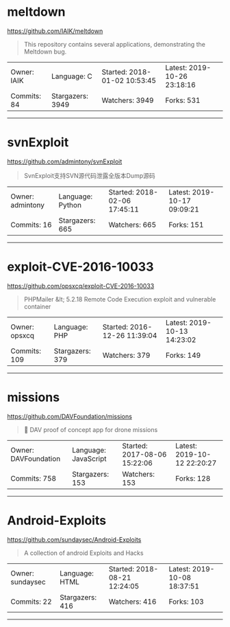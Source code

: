 # meltdown

https://github.com/IAIK/meltdown
<blockquote>
This repository contains several applications, demonstrating the Meltdown bug.
</blockquote>

<table>
<tr><td>Owner: IAIK</td>
    <td>Language: C</td>
    <td>Started: 2018-01-02 10:53:45</td>
    <td>Latest: 2019-10-26 23:18:16</td></tr>
<tr><td>Commits: 84</td>
    <td>Stargazers: 3949</td>
    <td>Watchers: 3949</td>
    <td>Forks: 531</td></tr>
</table>

---

# svnExploit

https://github.com/admintony/svnExploit
<blockquote>
SvnExploit支持SVN源代码泄露全版本Dump源码
</blockquote>

<table>
<tr><td>Owner: admintony</td>
    <td>Language: Python</td>
    <td>Started: 2018-02-06 17:45:11</td>
    <td>Latest: 2019-10-17 09:09:21</td></tr>
<tr><td>Commits: 16</td>
    <td>Stargazers: 665</td>
    <td>Watchers: 665</td>
    <td>Forks: 151</td></tr>
</table>

---

# exploit-CVE-2016-10033

https://github.com/opsxcq/exploit-CVE-2016-10033
<blockquote>
PHPMailer &amp;lt; 5.2.18 Remote Code Execution exploit and vulnerable container
</blockquote>

<table>
<tr><td>Owner: opsxcq</td>
    <td>Language: PHP</td>
    <td>Started: 2016-12-26 11:39:04</td>
    <td>Latest: 2019-10-13 14:23:02</td></tr>
<tr><td>Commits: 109</td>
    <td>Stargazers: 379</td>
    <td>Watchers: 379</td>
    <td>Forks: 149</td></tr>
</table>

---

# missions

https://github.com/DAVFoundation/missions
<blockquote>
📱 DAV proof of concept app for drone missions
</blockquote>

<table>
<tr><td>Owner: DAVFoundation</td>
    <td>Language: JavaScript</td>
    <td>Started: 2017-08-06 15:22:06</td>
    <td>Latest: 2019-10-12 22:20:27</td></tr>
<tr><td>Commits: 758</td>
    <td>Stargazers: 153</td>
    <td>Watchers: 153</td>
    <td>Forks: 128</td></tr>
</table>

---

# Android-Exploits

https://github.com/sundaysec/Android-Exploits
<blockquote>
A collection of android Exploits and Hacks
</blockquote>

<table>
<tr><td>Owner: sundaysec</td>
    <td>Language: HTML</td>
    <td>Started: 2018-08-21 12:24:05</td>
    <td>Latest: 2019-10-08 18:37:51</td></tr>
<tr><td>Commits: 22</td>
    <td>Stargazers: 416</td>
    <td>Watchers: 416</td>
    <td>Forks: 103</td></tr>
</table>

---

